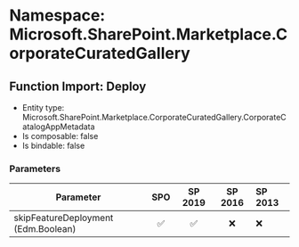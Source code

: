 # Namespace: Microsoft.SharePoint.Marketplace.CorporateCuratedGallery

## Function Import: Deploy

- Entity type: Microsoft.SharePoint.Marketplace.CorporateCuratedGallery.CorporateCatalogAppMetadata
- Is composable: false
- Is bindable: false

### Parameters

Parameter | SPO | SP 2019 | SP 2016 | SP 2013
----------|:---:|:-------:|:-------:|:-------
skipFeatureDeployment (Edm.Boolean) | ✅ | ✅ | ❌ | ❌
